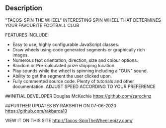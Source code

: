 
## Description


"TACOS-SPIN THE WHEEL" 
INTERESTING SPIN WHEEL THAT DETERMINES YOUR FAVOURITE FOOTBALL CLUB

FEATURES INCLUDE:
* Easy to use, highly configurable JavaScript classes.
* Draw wheels using code generated segments or graphically rich images.
* Numerous text orientation, direction, size and colour options.
* Random or Pre-calculated prize stopping location.
* Play sounds while the wheel is spinning including a "GUN" sound.
* Ability to get the segment the user clicked upon.
* Fully commented source code. Plenty of tutorials and other documentation.
ADJUST SPEED ACCORDING TO YOUR PREFERENCE





##INITIAL  DEVELOPER
Douglas McKechie https://github.com/zarocknz

##FURTHER UPDATES BY RAKSHITH ON 07-06-2020 https://github.com/rakbarca10


VIEW IT ON THIS SITE
http://Tacos-SpinTheWheel.epizy.com/




